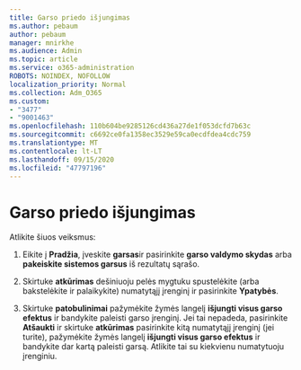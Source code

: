 ```yaml
---
title: Garso priedo išjungimas
ms.author: pebaum
author: pebaum
manager: mnirkhe
ms.audience: Admin
ms.topic: article
ms.service: o365-administration
ROBOTS: NOINDEX, NOFOLLOW
localization_priority: Normal
ms.collection: Adm_O365
ms.custom:
- "3477"
- "9001463"
ms.openlocfilehash: 110b604be9285126cd436a27de1f053dcfd7b63c
ms.sourcegitcommit: c6692ce0fa1358ec3529e59ca0ecdfdea4cdc759
ms.translationtype: MT
ms.contentlocale: lt-LT
ms.lasthandoff: 09/15/2020
ms.locfileid: "47797196"
---
```

# <a name="turn-off-audio-enhancement"></a>Garso priedo išjungimas

Atlikite šiuos veiksmus:

1. Eikite į **Pradžia**, įveskite **garsas**ir pasirinkite **garso valdymo skydas** arba **pakeiskite sistemos garsus** iš rezultatų sąrašo.

2. Skirtuke **atkūrimas** dešiniuoju pelės mygtuku spustelėkite (arba bakstelėkite ir palaikykite) numatytąjį įrenginį ir pasirinkite **Ypatybės**.

3. Skirtuke **patobulinimai** pažymėkite žymės langelį **išjungti visus garso efektus** ir bandykite paleisti garso įrenginį. Jei tai nepadeda, pasirinkite **Atšaukti** ir skirtuke **atkūrimas** pasirinkite kitą numatytąjį įrenginį (jei turite), pažymėkite žymės langelį **išjungti visus garso efektus** ir bandykite dar kartą paleisti garsą. Atlikite tai su kiekvienu numatytuoju įrenginiu.
